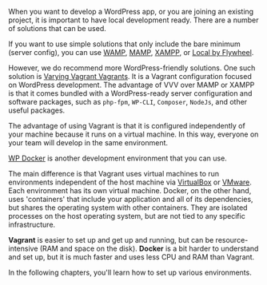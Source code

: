 When you want to develop a WordPress app, or you are joining an existing project, it is important to have local development ready. There are a number of solutions that can be used.

If you want to use simple solutions that only include the bare minimum (server config), you can use [WAMP](www.wampserver.com/en/), [MAMP](https://www.mamp.info/en/), [XAMPP](https://www.apachefriends.org/index.html), or [Local by Flywheel](https://local.getflywheel.com/).

However, we do recommend more WordPress-friendly solutions. One such solution is [Varying Vagrant Vagrants](https://github.com/Varying-Vagrant-Vagrants/VVV). It is a Vagrant configuration focused on WordPress development. The advantage of VVV over MAMP or XAMPP is that it comes bundled with a WordPress-ready server configuration and software packages, such as `php-fpm`, `WP-CLI`, `Composer`, `NodeJs`, and other useful packages.

The advantage of using Vagrant is that it is configured independently of your machine because it runs on a virtual machine. In this way, everyone on your team will develop in the same environment.

[WP Docker](https://10up.com/blog/2017/wp-docker/) is another development environment that you can use.

The main difference is that Vagrant uses virtual machines to run environments independent of the host machine via [VirtualBox](https://www.virtualbox.org/) or [VMware](http://www.vmware.com/). Each environment has its own virtual machine. Docker, on the other hand, uses 'containers' that include your application and all of its dependencies, but shares the operating system with other containers. They are isolated processes on the host operating system, but are not tied to any specific infrastructure.

**Vagrant** is easier to set up and get up and running, but can be resource-intensive (RAM and space on the disk).
**Docker** is a bit harder to understand and set up, but it is much faster and uses less CPU and RAM than Vagrant.

In the following chapters, you'll learn how to set up various environments.


